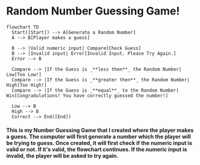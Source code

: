 # Random Number Guessing Game!

```mermaid
flowchart TD
  Start([Start]) --> A[Generate a Random Number]
  A --> B[Player makes a guess]

  B --> |Valid numeric input| Compare[Check Guess]
  B --> |Invalid input| Error[Invalid Input. Please Try Again.]
  Error --> B

  Compare --> |If the Guess is _**less then**_ the Random Number| Low[Too Low!]
  Compare --> |If the Guess is _**greater then**_ the Random Number| High[Too High!]
  Compare --> |If the Guess is _**equal**_ to the Random Number| Win[Congradulations! You have correctly guessed the number!]

  Low --> B
  High --> B
  Correct --> End([End])
```

#### This is my Number Guessing Game that I created where the player makes a guess. The computer will first generate a number which the player will be trying to guess. Once created, it will first check if the numeric input is valid or not. If it's valid, the flowchart continues. If the numeric input is invalid, the player will be asked to try again. 
